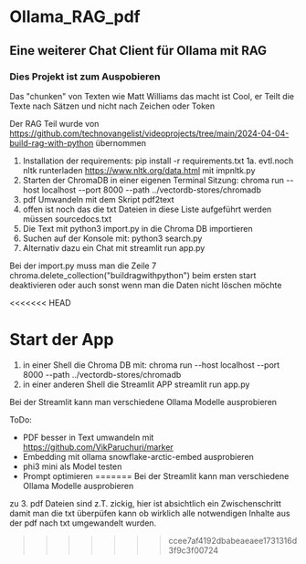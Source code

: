 # Ollama_RAG_pdf

## Eine weiterer Chat Client für Ollama mit RAG

### Dies Projekt ist zum Auspobieren

Das "chunken" von Texten wie Matt Williams das macht ist Cool, er Teilt die Texte nach Sätzen und nicht nach Zeichen oder Token

Der RAG Teil wurde von https://github.com/technovangelist/videoprojects/tree/main/2024-04-04-build-rag-with-python übernommen

1. Installation der requirements: pip install -r requirements.txt
1a. evtl.noch nltk runterladen https://www.nltk.org/data.html mit impnltk.py
3. Starten der ChromaDB in einer eigenen Terminal Sitzung: chroma run --host localhost --port 8000 --path ../vectordb-stores/chromadb
4. pdf Umwandeln mit dem Skript pdf2text
5. offen ist noch das die txt Dateien in diese Liste aufgeführt werden müssen sourcedocs.txt
6. Die Text mit python3 import.py in die Chroma DB importieren
7. Suchen auf der Konsole mit: python3 search.py <yoursearch>
8. Alternativ dazu ein Chat mit streamlit run app.py 

Bei der import.py muss man die Zeile 7
chroma.delete_collection("buildragwithpython")
beim ersten start deaktivieren oder auch sonst wenn man die Daten nicht löschen möchte

<<<<<<< HEAD
# Start der App
1. in einer Shell die Chroma DB mit:
chroma run --host localhost --port 8000 --path ../vectordb-stores/chromadb
2. in einer anderen Shell die Streamlit APP
streamlit run app.py 

Bei der Streamlit kann man verschiedene Ollama Modelle ausprobieren

ToDo:
* PDF besser in Text umwandeln mit https://github.com/VikParuchuri/marker
* Embedding mit ollama snowflake-arctic-embed ausprobieren
* phi3 mini als Model testen
* Prompt optimieren
=======
Bei der Streamlit kann man verschiedene Ollama Modelle ausprobieren

zu 3. pdf Dateien sind z.T. zickig, hier ist absichtlich ein Zwischenschritt damit man die txt überpüfen kann ob wirklich alle notwendigen Inhalte aus der pdf nach txt umgewandelt wurden.
>>>>>>> ccee7af4192dbabeaeaee1731316d3f9c3f00724

